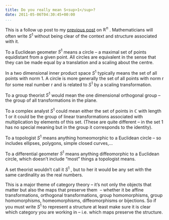 ```yaml
---
title: Do you really mean S<sup>1</sup>?
date: 2011-05-06T04:30:45+00:00
...
```



This is a follow up post to my [previous post](http://physjam.wordpress.com/2011/05/06/do-you-really-mean-rn/) on  $\mathbb{R}^n$ . Mathematicians will often write  $S^1$  without being clear of the context and structure associated with it.


<!--more-->


To a Euclidean geometer  $S^1$  means a circle – a maximal set of points equidistant from a given point. All circles are equivalent in the sense that they can be made equal by a translation and a scaling about the centre.


In a two dimensional inner product space  $S^1$  typically means the set of all points with norm 1. A circle is more generally the set of all points with norm r for some real number r and is related to  $S^1$  by a scaling transformation.


To a group theorist  $S^1$  would mean the one dimensional orthogonal group – the group of all transformations in the plane.


To a complex analyst  $S^1$  could mean either the set of points in  $\mathbb{C}$  with length 1 or it could be the group of linear transformations associated with multiplication by elements of this set. (These are quite different – in the set 1 has no special meaning but in the group it corresponds to the identity).


To a topologist  $S^1$  means anything homeomorphic to a Euclidean circle – so includes ellipses, polygons, simple closed curves,…


To a differential geometer  $S^1$  means anything diffeomorphic to a Euclidean circle, which doesn’t include “most” things a topologist means.


A set theorist wouldn’t call it  $S^1$ , but to her it would be any set with the same cardinality as the real numbers.


This is a major theme of category theory – it’s not only the objects that matter but also the maps that preserve them  – whether it be affine transformations, orthogonal transformations, group homomorphisms, group homomorphisms, homeomorphisms, diffeomorphisms or bijections. So if you must write  $S^1$  to represent a structure at least make sure it is clear which category you are working in – i.e. which maps preserve the structure.




 
